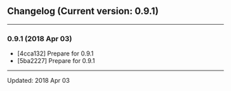 ## Changelog (Current version: 0.9.1)

-----------------

### 0.9.1 (2018 Apr 03)
* [4cca132] Prepare for 0.9.1
* [5ba2227] Prepare for 0.9.1

-----------------

Updated: 2018 Apr 03
